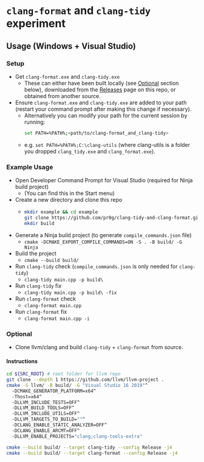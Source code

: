 # `clang-format` and `clang-tidy` experiment

## Usage (Windows + Visual Studio)

### Setup

- Get `clang-format.exe` and `clang-tidy.exe`
  - These can either have been built locally (see [Optional](#Optional) section below), downloaded from the [Releases](https://github.com/pr0g/clang-tidy-and-clang-format/releases/tag/latest) page on this repo, or obtained from another source.
- Ensure `clang-format.exe` and `clang-tidy.exe` are added to your path (restart your command prompt after making this change if necessary).
  - Alternatively you can modify your path for the current session by running:
    ```bash
    set PATH=%PATH%;<path/to/clang-format_and_clang-tidy>
    ```
  - e.g. `set PATH=%PATH%;C:\clang-utils` (where clang-utils is a folder you dropped `clang_tidy.exe` and `clang_format.exe`).

### Example Usage

- Open Developer Command Prompt for Visual Studio (required for Ninja build project)
  - (You can find this in the Start menu)
- Create a new directory and clone this repo
  - ```bash
    mkdir example && cd example
    git clone https://github.com/pr0g/clang-tidy-and-clang-format.git .
    mkdir build
    ```
- Generate a Ninja build project (to generate `compile_commands.json` file)
  - `cmake -DCMAKE_EXPORT_COMPILE_COMMANDS=ON -S . -B build/ -G Ninja`
- Build the project
  - `cmake --build build/`
- Run `clang-tidy` check (`compile_commands.json` is only needed for `clang-tidy`)
  - `clang-tidy main.cpp -p build\`
- Run `clang-tidy` fix
  - `clang-tidy main.cpp -p build\ -fix`
- Run `clang-format` check
  - `clang-format main.cpp`
- Run `clang-format` fix
  - `clang-format main.cpp -i`

### Optional

- Clone llvm/clang and build `clang-tidy` + `clang-format` from source.

#### Instructions

```bash
cd ${SRC_ROOT} # root folder for llvm repo
git clone --depth 1 https://github.com/llvm/llvm-project .
cmake -S llvm/ -B build/ -G "Visual Studio 16 2019"^
  -DCMAKE_GENERATOR_PLATFORM=x64^
  -Thost=x64^
  -DLLVM_INCLUDE_TESTS=OFF^
  -DLLVM_BUILD_TOOLS=OFF^
  -DLLVM_INCLUDE_UTILS=OFF^
  -DLLVM_TARGETS_TO_BUILD=""^
  -DCLANG_ENABLE_STATIC_ANALYZER=OFF^
  -DCLANG_ENABLE_ARCMT=OFF^
  -DLLVM_ENABLE_PROJECTS="clang;clang-tools-extra"

cmake --build build/ --target clang-tidy --config Release -j4
cmake --build build/ --target clang-format --config Release -j4
```

